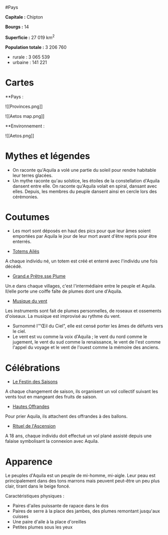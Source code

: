 #Pays

**Capitale :** Chipton

**Bourgs :** 14

**Superficie :** 27 019 km<sup>2</sup>

**Population totale :** 3 206 760
- rurale : 3 065 539
- urbaine : 141 221
# Cartes

**Pays :

![[Provinces.png]]

![[Aetos map.png]]

**Environnement :

![[Aetos.png]]

# Mythes et légendes

- On raconte qu'Aquila a volé une partie du soleil pour rendre habitable leur terres glacées.
- Un mythe raconte qu'au solstice, les étoiles de la constellation d'Aquila dansent entre elle. On raconte qu'Aquila volait en spiral, dansant avec elles. Depuis, les membres du peuple dansent ainsi en cercle lors des cérémonies.

# Coutumes

- Les mort sont déposés en haut des pics pour que leur âmes soient emportées par Aquila le jour de leur mort avant d'être repris pour être enterrés.

- <u>Totems Ailés</u>

A chaque individu né, un totem est créé et enterré avec l'individu une fois décédé.

- <u>Grand.e Prêtre.sse Plume</u>

Un.e dans chaque villages, c'est l'intermédiaire entre le peuple et Aquila. Il/elle porte une coiffe faîte de plumes dont une d'Aquila.

- <u>Musique du vent</u>

Les instruments sont fait de plumes personnelles, de roseaux et ossements d'oiseaux. La musique est improvisé au rythme du vent.

- Surnommé l'"Œil du Ciel", elle est censé porter les âmes de défunts vers le ciel.
- Le vent est vu comme la voix d'Aquila ; le vent du nord comme le jugement, le vent du sud comme la renaissance, le vent de l'est comme l'appel du voyage et le vent de l'ouest comme la mémoire des anciens.

# Célébrations

- <u>Le Festin des Saisons</u>

A chaque changement de saison, ils organisent un vol collectif suivant les vents tout en mangeant des fruits de saison.

- <u>Hautes Offrandes</u>

Pour prier Aquila, ils attachent des offrandes à des ballons.

- <u>Rituel de l'Ascension</u>

A 18 ans, chaque individu doit effectué un vol plané assisté depuis une falaise symbolisant la connexion avec Aquila.

# Apparence

Le peuples d'Aquila est un peuple de mi-homme, mi-aigle. Leur peau est principalement dans des tons marrons mais peuvent peut-être un peu plus clair, tirant dans le beige foncé.

Caractéristiques physiques :
- Paires d'ailes puissante de rapace dans le dos
- Paires de serre à la place des jambes, des plumes remontant jusqu'aux cuisses
- Une paire d'aile à la place d'oreilles
- Petites plumes sous les yeux
